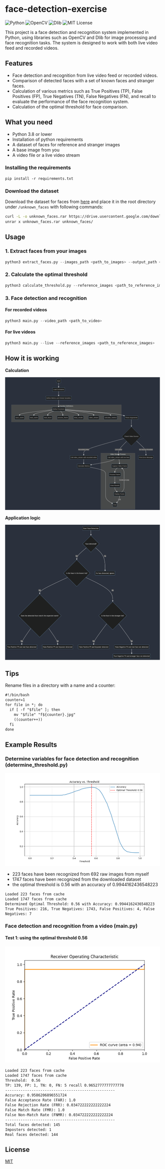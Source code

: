 # face-detection-exercise
![Python](https://img.shields.io/badge/Python-3.8%20or%20lower-blue)
![OpenCV](https://img.shields.io/badge/OpenCV-4.5.1-green)
![Dlib](https://img.shields.io/badge/Dlib-19.22-orange)
![MIT License](https://img.shields.io/badge/License-MIT-yellow)

This project is a face detection and recognition system implemented in Python, using libraries such as OpenCV and Dlib for image processing and face recognition tasks. The system is designed to work with both live video feed and recorded videos.  

## Features
- Face detection and recognition from live video feed or recorded videos.
- Comparison of detected faces with a set of known faces and stranger faces.
- Calculation of various metrics such as True Positives (TP), False Positives (FP), True Negatives (TN), False Negatives (FN), and recall to evaluate the performance of the face recognition system.
- Calculation of the optimal threshold for face comparison.

## What you need

- Python 3.8 or lower
- Installation of python requirements
- A dataset of faces for reference and stranger images
- A base image from you
- A video file or a live video stream

### Installing the requirements
```
pip install -r requirements.txt
```
### Download the dataset
Download the dataset for faces from [here](https://sites.google.com/view/sof-dataset) and place it in the root directory under `/unknown_faces` with following commands:
```bash
curl -L -o unknown_faces.rar https://drive.usercontent.google.com/download?id=1ufydwhMYtOhxgQuHs9SjERnkX0fXxorO&export=download&authuser=0&confirm=t&uuid=91495fca-e7bd-48bf-a911-ff07c2646ddc&at=APZUnTU3Uyl0y9aioFBFdWB9V_zb%3A1716813980194
unrar x unknown_faces.rar unknown_faces/
```

## Usage
### 1. Extract faces from your images
```python
python3 extract_faces.py --images_path <path_to_images> --output_path <path_to_save_extracted_faces> --reference_image <path_to_reference_image>
```



### 2. Calculate the optimal threshold
```python
python3 calculate_threshold.py --reference_images <path_to_reference_images> --stranger_images <path_to_stranger_images> --base_image <path_to_base_image>
```


### 3. Face detection and recognition
#### For recorded videos
```python
python3 main.py --video_path <path_to_video>
```
#### For live videos
```python
python3 main.py --live --reference_images <path_to_reference_images>
```

## How it is working
**Calculation**

![how it is working](images/application-logic.png)

**Application logic**

![Application Logic](images/decision.png)

## Tips
Rename files in a directory with a name and a counter:
```
#!/bin/bash
counter=1
for file in *; do
  if [ -f "$file" ]; then
    mv "$file" "f${counter}.jpg"
    ((counter++))
  fi
done
```

## Example Results
### Determine variables for face detection and recognition (determine_threshold.py)
![threshold](images/threshold.png)
- 223 faces have been recognized from 692 raw images from myself
- 1747 faces have been recognized from the downloaded dataset
- the optimal threshold is 0.56 with an accuracy of 0.9944162436548223
```
Loaded 223 faces from cache
Loaded 1747 faces from cache
Determined Optimal Threshold: 0.56 with Accuracy: 0.9944162436548223
True Positives: 216, True Negatives: 1743, False Positives: 4, False Negatives: 7
```
### Face detection and recognition from a video (main.py)
#### Test 1: using the optimal threshold 0.56

![fr-1](images/fr-1.png)

```
Loaded 223 faces from cache
Loaded 1747 faces from cache
Threshold:  0.56
TP: 139, FP: 1, TN: 0, FN: 5 recall 0.9652777777777778
--------------------------------------------------
Accuracy: 0.9586206896551724
False Acceptance Rate (FAR): 1.0
False Rejection Rate (FRR): 0.034722222222222224
False Match Rate (FMR): 1.0
False Non-Match Rate (FNMR): 0.034722222222222224
--------------------------------------------------
Total faces detected: 145
Imposters detected: 1
Real faces detected: 144
```


## License
[MIT](https://choosealicense.com/licenses/mit/)